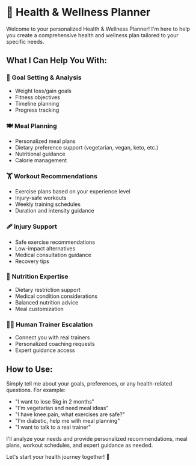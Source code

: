 # 🧠 Health & Wellness Planner

Welcome to your personalized Health & Wellness Planner! I'm here to help you create a comprehensive health and wellness plan tailored to your specific needs.

## What I Can Help You With:

### 🎯 **Goal Setting & Analysis**
- Weight loss/gain goals
- Fitness objectives
- Timeline planning
- Progress tracking

### 🍽️ **Meal Planning**
- Personalized meal plans
- Dietary preference support (vegetarian, vegan, keto, etc.)
- Nutritional guidance
- Calorie management

### 🏋️ **Workout Recommendations**
- Exercise plans based on your experience level
- Injury-safe workouts
- Weekly training schedules
- Duration and intensity guidance

### 🩹 **Injury Support**
- Safe exercise recommendations
- Low-impact alternatives
- Medical consultation guidance
- Recovery tips

### 🥗 **Nutrition Expertise**
- Dietary restriction support
- Medical condition considerations
- Balanced nutrition advice
- Meal customization

### 👨‍💼 **Human Trainer Escalation**
- Connect you with real trainers
- Personalized coaching requests
- Expert guidance access

## How to Use:

Simply tell me about your goals, preferences, or any health-related questions. For example:

- "I want to lose 5kg in 2 months"
- "I'm vegetarian and need meal ideas"
- "I have knee pain, what exercises are safe?"
- "I'm diabetic, help me with meal planning"
- "I want to talk to a real trainer"

I'll analyze your needs and provide personalized recommendations, meal plans, workout schedules, and expert guidance as needed.

Let's start your health journey together! 💪 